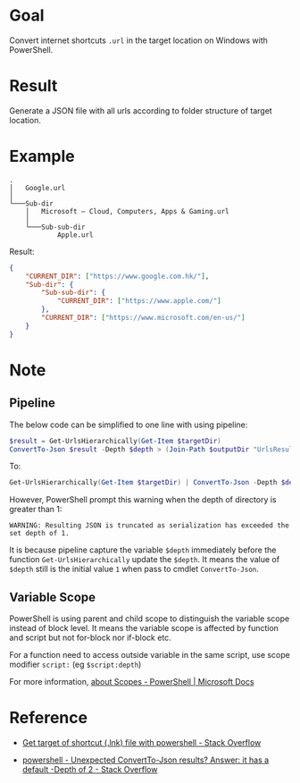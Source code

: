 # Goal

Convert internet shortcuts `.url` in the target location on Windows with PowerShell.

# Result

Generate a JSON file with all urls according to folder structure of target location.

# Example

```
.
│   Google.url
│
└───Sub-dir
    │   Microsoft – Cloud, Computers, Apps & Gaming.url
    │
    └───Sub-sub-dir
            Apple.url
```

Result:

```json
{
    "CURRENT_DIR": ["https://www.google.com.hk/"],
    "Sub-dir": {
        "Sub-sub-dir": {
            "CURRENT_DIR": ["https://www.apple.com/"]
        },
        "CURRENT_DIR": ["https://www.microsoft.com/en-us/"]
    }
}
```

# Note

## Pipeline

The below code can be simplified to one line with using pipeline:

```powershell
$result = Get-UrlsHierarchically(Get-Item $targetDir)
ConvertTo-Json $result -Depth $depth > (Join-Path $outputDir "UrlsResult.json")
```

To:

```powershell
Get-UrlsHierarchically(Get-Item $targetDir) | ConvertTo-Json -Depth $depth > (Join-Path $outputDir "UrlsResult.json")
```

However, PowerShell prompt this warning when the depth of directory is greater than 1:

```
WARNING: Resulting JSON is truncated as serialization has exceeded the set depth of 1.
```

It is because pipeline capture the variable `$depth` immediately before the function `Get-UrlsHierarchically` update the `$depth`. It means the value of `$depth` still is the initial value `1` when pass to cmdlet `ConvertTo-Json`.

## Variable Scope

PowerShell is using parent and child scope to distinguish the variable scope instead of block level. It means the variable scope is affected by function and script but not for-block nor if-block etc.

For a function need to access outside variable in the same script, use scope modifier `script:` (eg `$script:depth`)

For more information, [about Scopes - PowerShell | Microsoft Docs](https://docs.microsoft.com/en-us/powershell/module/microsoft.powershell.core/about/about_scopes?view=powershell-7.1#parent-and-child-scopes)

# Reference

-   [Get target of shortcut (.lnk) file with powershell - Stack Overflow](https://stackoverflow.com/questions/42762122/get-target-of-shortcut-lnk-file-with-powershell)

-   [powershell - Unexpected ConvertTo-Json results? Answer: it has a default -Depth of 2 - Stack Overflow](https://stackoverflow.com/questions/53583677/unexpected-convertto-json-results-answer-it-has-a-default-depth-of-2)
